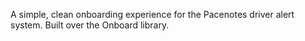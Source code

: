 A simple, clean onboarding experience for the Pacenotes driver alert system. Built over the Onboard library.
